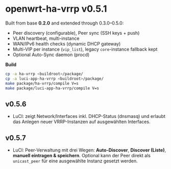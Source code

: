 # openwrt-ha-vrrp v0.5.1

Built from base **0.2.0** and extended through 0.3.0–0.5.0:
- Peer discovery (configurable), Peer sync (SSH keys + push)
- VLAN heartbeat, multi-instance
- WAN/IPv6 health checks (dynamic DHCP gateway)
- Multi-VIP per instance (`vip_list`), legacy `core`-instance fallback kept
- Optional Auto-Sync daemon (procd)

**Build**
```sh
cp -a ha-vrrp <buildroot>/package/
cp -a luci-app-ha-vrrp <buildroot>/package/
make package/ha-vrrp/compile V=s
make package/luci-app-ha-vrrp/compile V=s
```


## v0.5.6
- LuCI: zeigt Network/Interfaces inkl. DHCP-Status (dnsmasq) und erlaubt das Anlegen neuer VRRP-Instanzen auf ausgewählten Interfaces.


## v0.5.7
- LuCI: Peer-Verwaltung mit drei Wegen: **Auto-Discover**, **Discover (Liste)**, **manuell eintragen & speichern**. Optional kann der Peer direkt als `unicast_peer` für eine ausgewählte Instanz gesetzt werden.
